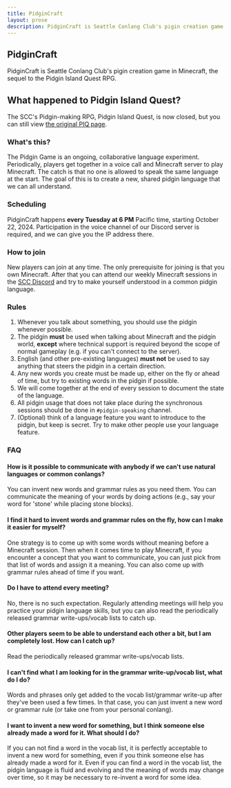 ```yaml
---
title: PidginCraft
layout: prose
description: PidginCraft is Seattle Conlang Club's pigin creation game in Minecraft, the sequel to the Pidgin Island Quest RPG.
---
```

<h2 class="mb-0">PidginCraft</h2>
<p class="lead">PidginCraft is Seattle Conlang Club's pigin creation game in Minecraft, the sequel to the Pidgin Island Quest RPG.</p>

<div class="md:float-right bg-white p-5 w-96"><aside class="px-5 border border-yellow-300 bg-white rounded" markdown=1>

<h2 class="my-3 !text-lg">What happened to Pidgin Island Quest?</h2>

The SCC's Pidgin-making RPG, Pidgin Island Quest, is now closed, but you can still view [the original PIQ page](/pidgin/island).

</aside></div>

### What's this?
The Pidgin Game is an ongoing, collaborative language experiment. Periodically, players get together in a voice call and Minecraft server to play Minecraft. The catch is that no one is allowed to speak the same language at the start. The goal of this is to create a new, shared pidgin language that we can all understand.

### Scheduling
PidginCraft happens **every Tuesday at 6 PM** Pacific time, starting October 22, 2024. Participation in the voice channel of our Discord server is required, and we can give you the IP address there.

### How to join
New players can join at any time. The only prerequisite for joining is that you own Minecraft. After that you can attend our weekly Minecraft sessions in the [SCC Discord](/discord) and try to make yourself understood in a common pidgin language.

### Rules
1. Whenever you talk about something, you should use the pidgin whenever possible.
1. The pidgin **must** be used when talking about Minecraft and the pidgin world, **except** where technical support is required beyond the scope of normal gameplay (e.g. if you can't connect to the server).
1. English (and other pre-existing languages) **must not** be used to say anything that steers the pidgin in a certain direction.
1. Any new words you create must be made up, either on the fly or ahead of time, but try to existing words in the pidgin if possible.
1. We will come together at the end of every session to document the state of the language.
1. All pidgin usage that does not take place during the synchronous sessions should be done in `#pidgin-speaking` channel.
1. (Optional) think of a language feature you want to introduce to the pidgin, but keep is secret. Try to make other people use your language feature.

### FAQ
#### How is it possible to communicate with anybody if we can't use natural languages or common conlangs?
You can invent new words and grammar rules as you need them. You can communicate the meaning of your words by doing actions (e.g., say your word for 'stone' while placing stone blocks).

#### I find it hard to invent words and grammar rules on the fly, how can I make it easier for myself?
One strategy is to come up with some words without meaning before a Minecraft session. Then when it comes time to play Minecraft, if you encounter a concept that you want to communicate, you can just pick from that list of words and assign it a meaning. You can also come up with grammar rules ahead of time if you want.

#### Do I have to attend every meeting?
No, there is no such expectation. Regularly attending meetings will help you practice your pidgin language skills, but you can also read the periodically released grammar write-ups/vocab lists to catch up.

#### Other players seem to be able to understand each other a bit, but I am completely lost. How can I catch up?
Read the periodically released grammar write-ups/vocab lists.

#### I can't find what I am looking for in the grammar write-up/vocab list, what do I do?
Words and phrases only get added to the vocab list/grammar write-up after they've been used a few times. In that case, you can just invent a new word or grammar rule (or take one from your personal conlang).

#### I want to invent a new word for something, but I think someone else already made a word for it. What should I do?
If you can not find a word in the vocab list, it is perfectly acceptable to invent a new word for something, even if you think someone else has already made a word for it. Even if you can find a word in the vocab list, the pidgin language is fluid and evolving and the meaning of words may change over time, so it may be necessary to re-invent a word for some idea.